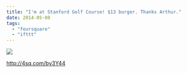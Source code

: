 ```yaml
---
title: "I'm at Stanford Golf Course! $13 burger. Thanks Arthur."
date: 2014-05-08
tags: 
  - "foursquare"
  - "ifttt"
---
```


![](images/SEPtv0)  
  
http://4sq.com/by3Y44
